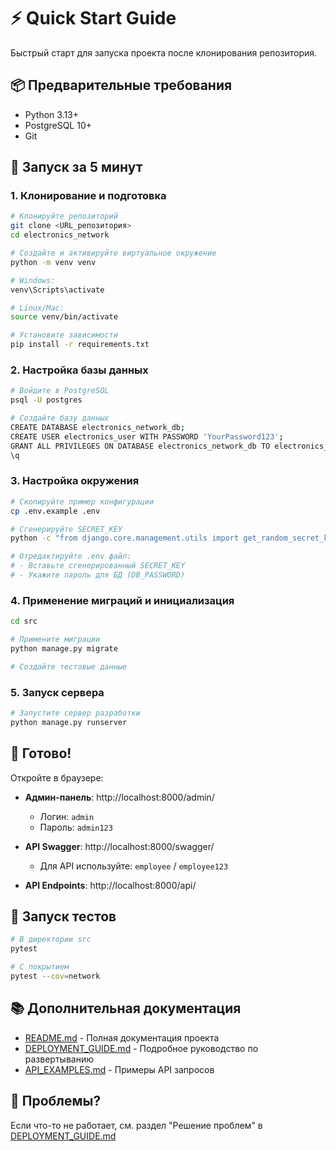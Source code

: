 # ⚡ Quick Start Guide

Быстрый старт для запуска проекта после клонирования репозитория.

## 📦 Предварительные требования

- Python 3.13+
- PostgreSQL 10+
- Git

## 🚀 Запуск за 5 минут

### 1. Клонирование и подготовка

```bash
# Клонируйте репозиторий
git clone <URL_репозитория>
cd electronics_network

# Создайте и активируйте виртуальное окружение
python -m venv venv

# Windows:
venv\Scripts\activate

# Linux/Mac:
source venv/bin/activate

# Установите зависимости
pip install -r requirements.txt
```

### 2. Настройка базы данных

```bash
# Войдите в PostgreSQL
psql -U postgres

# Создайте базу данных
CREATE DATABASE electronics_network_db;
CREATE USER electronics_user WITH PASSWORD 'YourPassword123';
GRANT ALL PRIVILEGES ON DATABASE electronics_network_db TO electronics_user;
\q
```

### 3. Настройка окружения

```bash
# Скопируйте пример конфигурации
cp .env.example .env

# Сгенерируйте SECRET_KEY
python -c "from django.core.management.utils import get_random_secret_key; print(get_random_secret_key())"

# Отредактируйте .env файл:
# - Вставьте сгенерированный SECRET_KEY
# - Укажите пароль для БД (DB_PASSWORD)
```

### 4. Применение миграций и инициализация

```bash
cd src

# Примените миграции
python manage.py migrate

# Создайте тестовые данные
```

### 5. Запуск сервера

```bash
# Запустите сервер разработки
python manage.py runserver
```

## 🎉 Готово!

Откройте в браузере:

- **Админ-панель**: http://localhost:8000/admin/
  - Логин: `admin`
  - Пароль: `admin123`

- **API Swagger**: http://localhost:8000/swagger/
  - Для API используйте: `employee` / `employee123`

- **API Endpoints**: http://localhost:8000/api/

## 🧪 Запуск тестов

```bash
# В директории src
pytest

# С покрытием
pytest --cov=network
```

## 📚 Дополнительная документация

- [README.md](README.md) - Полная документация проекта
- [DEPLOYMENT_GUIDE.md](DEPLOYMENT_GUIDE.md) - Подробное руководство по развертыванию
- [API_EXAMPLES.md](API_EXAMPLES.md) - Примеры API запросов

## 🐛 Проблемы?

Если что-то не работает, см. раздел "Решение проблем" в [DEPLOYMENT_GUIDE.md](DEPLOYMENT_GUIDE.md)